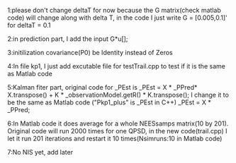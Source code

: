 1:please don't change deltaT for now because the G matrix(check matlab code) will change along with delta T, in the code I just write G = [0.005,0.1]' for deltaT = 0.1

2:in prediction part, I add the input G*u[];

3:initilization covariance(P0) be Identity instead of Zeros 

4:In file kp1, I just add excutable file for testTrail.cpp to test if it is the same as Matlab code

5:Kalman fiter part, original code for _PEst is 
  _PEst = X * _PPred* X.transpose() + K * _observationModel.getR() * K.transpose();
  I change it to be the same as Matlab code ("Pkp1_plus" is _PEst in C++) 
  _PEst = X * _PPred;
  
6:In Matlab code it does average for a whole NEESsamps matrix(10 by 201). Original code will run 2000 times for one QPSD, in the new code(trail.cpp) I let it run 201 iterations and restart it 10 times(Nsimruns:10 in Matlab code)

7:No NIS yet, add later
